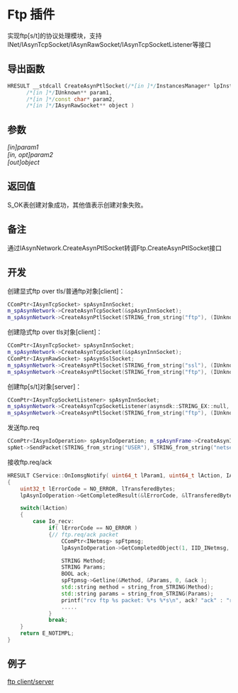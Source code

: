 # Ftp 插件  

实现ftp[s/t]的协议处理模块，支持INet/IAsynTcpSocket/IAsynRawSocket/IAsynTcpSocketListener等接口

## 导出函数  
```c++  
HRESULT __stdcall CreateAsynPtlSocket(/*[in ]*/InstancesManager* lpInstancesManager,  
      /*[in ]*/IUnknown** param1,  
      /*[in ]*/const char* param2,  
      /*[in ]*/IAsynRawSocket** object )  
```  

## 参数
*[in]param1*  
*[in, opt]param2*  
*[out]object*  

## 返回值
S_OK表创建对象成功，其他值表示创建对象失败。  

## 备注
通过IAsynNetwork.CreateAsynPtlSocket转调Ftp.CreateAsynPtlSocket接口  

## 开发  
创建显式ftp over tls/普通ftp对象[client]：  
```c++  
CComPtr<IAsynTcpSocket> spAsynInnSocket;
m_spAsynNetwork->CreateAsynTcpSocket(&spAsynInnSocket);
m_spAsynNetwork->CreateAsynPtlSocket(STRING_from_string("ftp"), (IUnknown**)&spAsynInnSocket.p, STRING_from_string(ssl_explicit? "tls/1.0" : "tcp/1.0"), &spAsynPtlSocket);
```  

创建隐式ftp over tls对象[client]：  
```c++  
CComPtr<IAsynTcpSocket> spAsynInnSocket;
m_spAsynNetwork->CreateAsynTcpSocket(&spAsynInnSocket);
CComPtr<IAsynRawSocket> spAsynSslSocket;
m_spAsynNetwork->CreateAsynPtlSocket(STRING_from_string("ssl"), (IUnknown**)&spAsynInnSocket.p, STRING_from_string("tls/1.0"), &spAsynSslSocket);
m_spAsynNetwork->CreateAsynPtlSocket(STRING_from_string("ftp"), (IUnknown**)&spAsynSslSocket.p, STRING_from_string("tcp/1.0"), &spAsynPtlSocket);
```  

创建ftp[s/t]对象[server]：  
```c++  
CComPtr<IAsynTcpSocketListener> spAsynInnSocket;
m_spAsynNetwork->CreateAsynTcpSocketListener(asynsdk::STRING_EX::null, &spAsynInnSocket);
m_spAsynNetwork->CreateAsynPtlSocket(STRING_from_string("ftp"), (IUnknown**)&spAsynInnSocket.p, STRING_from_string(ssl? "tls/1.0" : "tcp/1.0"), &spAsynPtlSocket);
```  

发送ftp.req  
```c++  
CComPtr<IAsynIoOperation> spAsynIoOperation; m_spAsynFrame->CreateAsynIoOperation(0, 0, &spAsynIoOperation);
spNet->SendPacket(STRING_from_string("USER"), STRING_from_string("netsecsp"), 0, spAsynIoOperation);
```  

接收ftp.req/ack  
```c++  
HRESULT CService::OnIomsgNotify( uint64_t lParam1, uint64_t lAction, IAsynIoOperation *lpAsynIoOperation )
{
    uint32_t lErrorCode = NO_ERROR, lTransferedBytes;
    lpAsynIoOperation->GetCompletedResult(&lErrorCode, &lTransferedBytes, 0);

    switch(lAction)
    {
        case Io_recv:
             if( lErrorCode == NO_ERROR )
             {// ftp.req/ack packet
                 CComPtr<INetmsg> spFtpmsg;
                 lpAsynIoOperation->GetCompletedObject(1, IID_INetmsg, (void **)&spFtpmsg);

                 STRING Method;
                 STRING Params;
                 BOOL ack;
                 spFtpmsg->Getline(&Method, &Params, 0, &ack );
                 std::string method = string_from_STRING(Method);
                 std::string params = string_from_STRING(Params);
                 printf("rcv ftp %s packet: %*s %*s\n", ack? "ack" : "req", Method.len, Method.ptr, Params.len, Params.ptr);
                 .....
             }
             break;
    }
    return E_NOTIMPL;
}
```  

## 例子  
[ftp client/server](https://github.com/netsecsp/aftpx)  